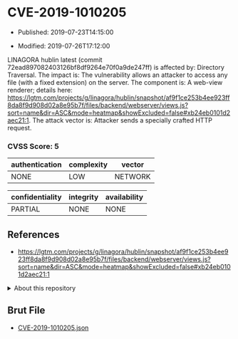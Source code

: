 # CVE-2019-1010205

- Published: 2019-07-23T14:15:00

- Modified: 2019-07-26T17:12:00

LINAGORA hublin latest (commit 72ead897082403126bf8df9264e70f0a9de247ff) is affected by: Directory Traversal. The impact is: The vulnerability allows an attacker to access any file (with a fixed extension) on the server. The component is: A web-view renderer; details here: https://lgtm.com/projects/g/linagora/hublin/snapshot/af9f1ce253b4ee923ff8da8f9d908d02a8e95b7f/files/backend/webserver/views.js?sort=name&dir=ASC&mode=heatmap&showExcluded=false#xb24eb0101d2aec21:1. The attack vector is: Attacker sends a specially crafted HTTP request.

### CVSS Score: **5**

| authentication | complexity | vector |
| --- | --- | --- |
| NONE | LOW | NETWORK |

| confidentiality | integrity | availability |
| --- | --- | --- |
| PARTIAL | NONE | NONE |

## References

* https://lgtm.com/projects/g/linagora/hublin/snapshot/af9f1ce253b4ee923ff8da8f9d908d02a8e95b7f/files/backend/webserver/views.js?sort=name&dir=ASC&mode=heatmap&showExcluded=false#xb24eb0101d2aec21:1

<details>
<summary>About this repository</summary> 

  This repository is part of the project [Live Hack CVE](https://github.com/Live-Hack-CVE). Main website can be found [www.live-hack.org](https://www.live-hack.org) 
  
  Made by [Sn0wAlice](https://github.com/Sn0wAlice) for the people that care about security and need to have a feed of the latest CVEs. Hope you enjoy it, don't forget to star the repo and follow me on [Twitter](https://twitter.com/Sn0wAlice) and [Github](https://github.com/Sn0wAlice). And that is my [personnal website](https://www.alice-snow.me/)

  - [Home Page](https://github.com/Live-Hack-CVE)
  - [Framework](https://github.com/Live-Hack-CVE/cve-framework)
  - [CVE database](https://github.com/Live-Hack-CVE/full_database)
  - [Changelog](https://github.com/Live-Hack-CVE/Changelog)
</details>

## Brut File

* [CVE-2019-1010205.json](https://raw.githubusercontent.com/Live-Hack-CVE/full_database/main/cves/2019/CVE-2019-1010205.json)

